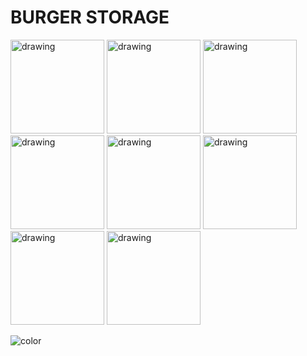 # BURGER STORAGE

<!-- 背景图片 -->

<img src="https://i.loli.net/2021/05/20/2l68jdGgHuY9kDZ.jpg" alt="drawing" style="width:150px;"/>
<img src="https://i.loli.net/2021/05/20/qSpm9WXr6RJnLGE.jpg" alt="drawing" style="width:150px;"/>
<img src="https://i.loli.net/2021/05/20/asp5AqtEQlcxZ6W.jpg" alt="drawing" style="width:150px;"/>
<img src="https://i.loli.net/2021/05/20/VcR1zSgvlwKPLC7.jpg" alt="drawing" style="width:150px;"/>
<img src="https://i.loli.net/2021/05/20/Cr35phSOq2iUxBg.jpg" alt="drawing" style="width:150px;"/>
<img src="https://i.loli.net/2021/05/20/pvLs3RdYX61SDJj.jpg" alt="drawing" style="width:150px;"/>
<img src="https://i.loli.net/2021/05/20/391Z7bBVjkfdTuC.jpg" alt="drawing" style="width:150px;"/>
<img src="https://i.loli.net/2021/05/20/uapEzZQB2FshRgw.jpg" alt="drawing" style="width:150px;"/>

<!-- 背景色 -->

![color](#71AEC0)